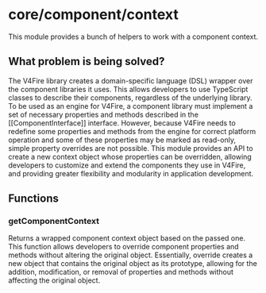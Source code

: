 # core/component/context

This module provides a bunch of helpers to work with a component context.

## What problem is being solved?

The V4Fire library creates a domain-specific language (DSL) wrapper over the component libraries it uses.
This allows developers to use TypeScript classes to describe their components, regardless of the underlying library.
To be used as an engine for V4Fire, a component library must implement a set of necessary properties and
methods described in the [[ComponentInterface]] interface.
However, because V4Fire needs to redefine some properties and methods from the engine for correct platform operation
and some of these properties may be marked as read-only, simple property overrides are not possible.
This module provides an API to create a new context object whose properties can be overridden,
allowing developers to customize and extend the components they use in V4Fire, and providing greater flexibility and
modularity in application development.

## Functions

### getComponentContext

Returns a wrapped component context object based on the passed one.
This function allows developers to override component properties and methods without altering the original object.
Essentially, override creates a new object that contains the original object as its prototype,
allowing for the addition, modification, or removal of properties and methods without affecting the original object.

